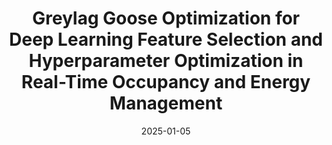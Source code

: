---
title: Greylag Goose Optimization for Deep Learning Feature Selection and Hyperparameter
  Optimization in Real-Time Occupancy and Energy Management
authors:
- A. H. Alharbi*
- E. -S. M. El-Kenawy*
- Faris H. Rizk*
- K. Sh. Gaber
- D. S. Khafaga
- M. M. Eid
date: 2025-01-05
publishDate: '2025-08-18T10:12:39.711458Z'
publication_types:
- manuscript
---